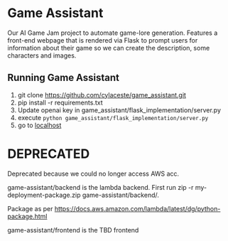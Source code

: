 # Game Assistant
Our AI Game Jam project to automate game-lore generation. Features a front-end webpage that is rendered via Flask to prompt users for information about their game so we can create the description, some characters and images.

## Running Game Assistant
1. git clone https://github.com/cylaceste/game_assistant.git
2. pip install -r requirements.txt
3. Update openai key in game_assistant/flask_implementation/server.py
4. execute `python game_assistant/flask_implementation/server.py`
5. go to [localhost](http://localhost:80)








# DEPRECATED

Deprecated because we could no longer access AWS acc.

game-assistant/backend is the lambda backend. First run 
zip -r my-deployment-package.zip game-assistant/backend/. 

Package as per https://docs.aws.amazon.com/lambda/latest/dg/python-package.html


game-assistant/frontend is the TBD frontend
